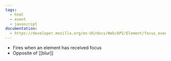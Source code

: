 ```yaml
---
tags:
  - html
  - event
  - javascript
documentation:
  - https://developer.mozilla.org/en-US/docs/Web/API/Element/focus_event
---
```

- Fires when an element has received focus
- Opposite of [[blur]]